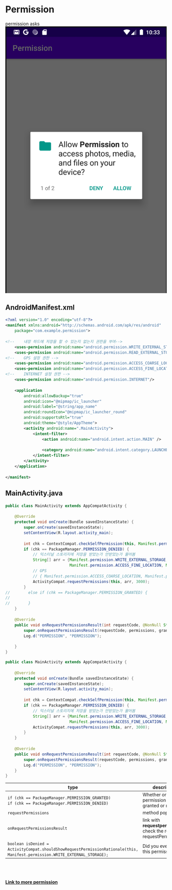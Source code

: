 # Permission
permission asks
![Example](img/img.png)


## AndroidManifest.xml
```XML
<?xml version="1.0" encoding="utf-8"?>
<manifest xmlns:android="http://schemas.android.com/apk/res/android"
    package="com.example.permission">

<!--    내장 하드에 저장을 할 수 있는지 없는지 권한을 부여-->
    <uses-permission android:name="android.permission.WRITE_EXTERNAL_STORAGE"/>
    <uses-permission android:name="android.permission.READ_EXTERNAL_STORAGE"/>
<!--    GPS 설정 권한 -->
    <uses-permission android:name="android.permission.ACCESS_COARSE_LOCATION"/>
    <uses-permission android:name="android.permission.ACCESS_FINE_LOCATION"/>
<!--    INTERNET 설정 권한 -->
    <uses-permission android:name="android.permission.INTERNET"/>

    <application
        android:allowBackup="true"
        android:icon="@mipmap/ic_launcher"
        android:label="@string/app_name"
        android:roundIcon="@mipmap/ic_launcher_round"
        android:supportsRtl="true"
        android:theme="@style/AppTheme">
        <activity android:name=".MainActivity">
            <intent-filter>
                <action android:name="android.intent.action.MAIN" />

                <category android:name="android.intent.category.LAUNCHER" />
            </intent-filter>
        </activity>
    </application>

</manifest>
```

## MainActivity.java
```Java
public class MainActivity extends AppCompatActivity {

    @Override
    protected void onCreate(Bundle savedInstanceState) {
        super.onCreate(savedInstanceState);
        setContentView(R.layout.activity_main);

        int chk = ContextCompat.checkSelfPermission(this, Manifest.permission.WRITE_EXTERNAL_STORAGE);
        if (chk == PackageManager.PERMISSION_DENIED) {
            // 익스터널 스토리지에 저장을 받았는가 안받았는가 물어봄
            String[] arr = {Manifest.permission.WRITE_EXTERNAL_STORAGE, Manifest.permission.READ_EXTERNAL_STORAGE,
                            Manifest.permission.ACCESS_FINE_LOCATION, Manifest.permission.ACCESS_COARSE_LOCATION};
            // GPS
            // { Manifest.permission.ACCESS_COARSE_LOCATION, Manifest.permission.ACCESS_FINE_LOCATION}
            ActivityCompat.requestPermissions(this, arr, 3000);
        }
//        else if (chk == PackageManager.PERMISSION_GRANTED) {
//
//        }
    }

    @Override
    public void onRequestPermissionsResult(int requestCode, @NonNull String[] permissions, @NonNull int[] grantResults) {
        super.onRequestPermissionsResult(requestCode, permissions, grantResults);
        Log.d("PERMISSION", "PERMISSION");

    }
}
```

```Java
public class MainActivity extends AppCompatActivity {

    @Override
    protected void onCreate(Bundle savedInstanceState) {
        super.onCreate(savedInstanceState);
        setContentView(R.layout.activity_main);

        int chk = ContextCompat.checkSelfPermission(this, Manifest.permission.WRITE_EXTERNAL_STORAGE);
        if (chk == PackageManager.PERMISSION_DENIED) {
            // 익스터널 스토리지에 저장을 받았는가 안받았는가 물어봄
            String[] arr = {Manifest.permission.WRITE_EXTERNAL_STORAGE, Manifest.permission.READ_EXTERNAL_STORAGE,
                            Manifest.permission.ACCESS_FINE_LOCATION, Manifest.permission.ACCESS_COARSE_LOCATION};
            ActivityCompat.requestPermissions(this, arr, 3000);
        }
    }

    @Override
    public void onRequestPermissionsResult(int requestCode, @NonNull String[] permissions, @NonNull int[] grantResults) {
        super.onRequestPermissionsResult(requestCode, permissions, grantResults);
        Log.d("PERMISSION", "PERMISSION");
    }
}
```

|type|description|
|-|-|
|```if (chk == PackageManager.PERMISSION_GRANTED)``` <br>```if (chk == PackageManager.PERMISSION_DENIED)```|Whether or not the permission is granted or not|
|```requestPermissions```|method pop up|
|```onRequestPermissionsResult```|link with **requestpermissions**, check the result of requestPermissions|
|```boolean isDenied = ActivityCompat.shouldShowRequestPermissionRationale(this, Manifest.permission.WRITE_EXTERNAL_STORAGE);```|Did you ever denied this permission ?|



<br><br><br>
[**Link to more permission**](https://s262701-id.tistory.com/96)